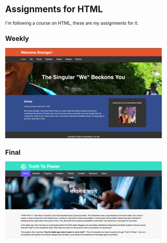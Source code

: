 # Assignments for HTML

I'm following a course on HTML, these are my assignments for it.

## Weekly

![Home page for weekly assignments](appearance/homeWeekly.png)

## Final

![Home page for Final assignment](appearance/homeFinal.png)